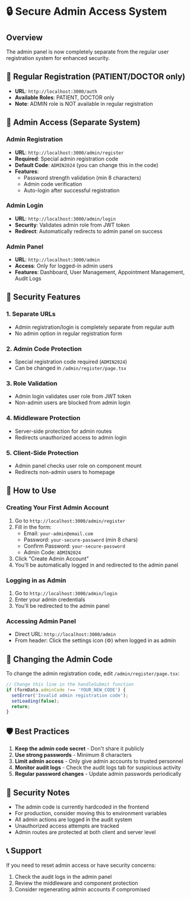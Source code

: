 # 🔒 Secure Admin Access System

## Overview
The admin panel is now completely separate from the regular user registration system for enhanced security.

## 🚫 **Regular Registration (PATIENT/DOCTOR only)**
- **URL**: `http://localhost:3000/auth`
- **Available Roles**: PATIENT, DOCTOR only
- **Note**: ADMIN role is NOT available in regular registration

## 🔐 **Admin Access (Separate System)**

### **Admin Registration**
- **URL**: `http://localhost:3000/admin/register`
- **Required**: Special admin registration code
- **Default Code**: `ADMIN2024` (you can change this in the code)
- **Features**:
  - Password strength validation (min 8 characters)
  - Admin code verification
  - Auto-login after successful registration

### **Admin Login**
- **URL**: `http://localhost:3000/admin/login`
- **Security**: Validates admin role from JWT token
- **Redirect**: Automatically redirects to admin panel on success

### **Admin Panel**
- **URL**: `http://localhost:3000/admin`
- **Access**: Only for logged-in admin users
- **Features**: Dashboard, User Management, Appointment Management, Audit Logs

## 🔧 **Security Features**

### **1. Separate URLs**
- Admin registration/login is completely separate from regular auth
- No admin option in regular registration form

### **2. Admin Code Protection**
- Special registration code required (`ADMIN2024`)
- Can be changed in `/admin/register/page.tsx`

### **3. Role Validation**
- Admin login validates user role from JWT token
- Non-admin users are blocked from admin login

### **4. Middleware Protection**
- Server-side protection for admin routes
- Redirects unauthorized access to admin login

### **5. Client-Side Protection**
- Admin panel checks user role on component mount
- Redirects non-admin users to homepage

## 📝 **How to Use**

### **Creating Your First Admin Account**
1. Go to `http://localhost:3000/admin/register`
2. Fill in the form:
   - Email: `your-admin@email.com`
   - Password: `your-secure-password` (min 8 chars)
   - Confirm Password: `your-secure-password`
   - Admin Code: `ADMIN2024`
3. Click "Create Admin Account"
4. You'll be automatically logged in and redirected to the admin panel

### **Logging in as Admin**
1. Go to `http://localhost:3000/admin/login`
2. Enter your admin credentials
3. You'll be redirected to the admin panel

### **Accessing Admin Panel**
- Direct URL: `http://localhost:3000/admin`
- From header: Click the settings icon (⚙️) when logged in as admin

## 🔄 **Changing the Admin Code**

To change the admin registration code, edit `/admin/register/page.tsx`:

```typescript
// Change this line in the handleSubmit function
if (formData.adminCode !== 'YOUR_NEW_CODE') {
  setError('Invalid admin registration code');
  setLoading(false);
  return;
}
```

## 🛡️ **Best Practices**

1. **Keep the admin code secret** - Don't share it publicly
2. **Use strong passwords** - Minimum 8 characters
3. **Limit admin access** - Only give admin accounts to trusted personnel
4. **Monitor audit logs** - Check the audit logs tab for suspicious activity
5. **Regular password changes** - Update admin passwords periodically

## 🚨 **Security Notes**

- The admin code is currently hardcoded in the frontend
- For production, consider moving this to environment variables
- All admin actions are logged in the audit system
- Unauthorized access attempts are tracked
- Admin routes are protected at both client and server level

## 📞 **Support**

If you need to reset admin access or have security concerns:
1. Check the audit logs in the admin panel
2. Review the middleware and component protection
3. Consider regenerating admin accounts if compromised
